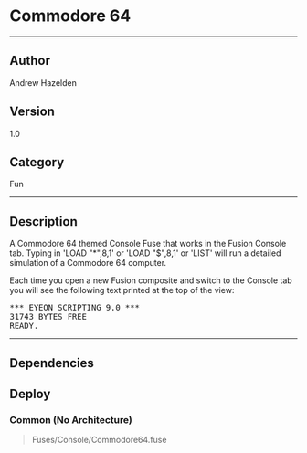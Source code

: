 # Commodore 64
___

## Author
Andrew Hazelden

## Version
1.0

## Category
Fun

___

## Description
<p>A Commodore 64 themed Console Fuse that works in the Fusion Console tab. Typing in 'LOAD "*",8,1' or 'LOAD "$",8,1' or 'LIST' will run a detailed simulation of a Commodore 64 computer.</p>
	
<p>Each time you open a new Fusion composite and switch to the Console tab you will see the following text printed at the top of the view:</p>

<pre>
*** EYEON SCRIPTING 9.0 ***
31743 BYTES FREE
READY.
</pre>

___

## Dependencies

## Deploy

### Common (No Architecture)

> Fuses/Console/Commodore64.fuse  
